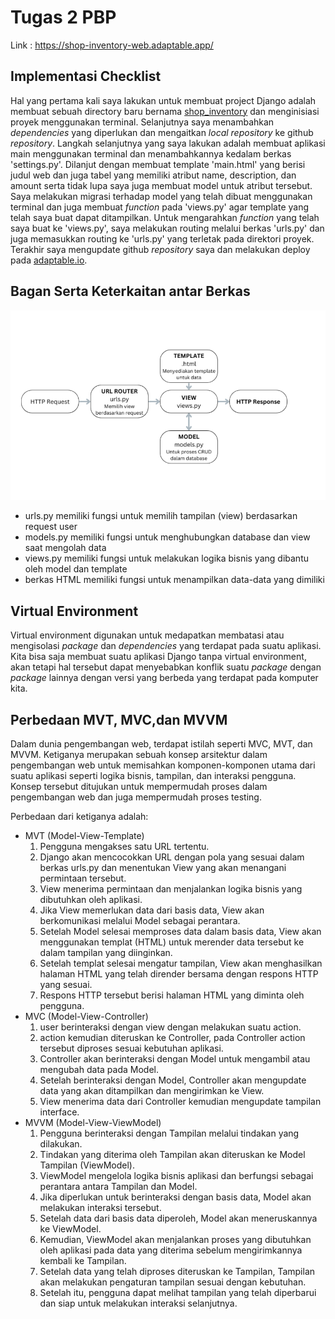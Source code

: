 # Tugas 2 PBP
Link : https://shop-inventory-web.adaptable.app/

## Implementasi Checklist
Hal yang pertama kali saya lakukan untuk membuat project Django adalah membuat sebuah directory baru bernama [shop_inventory](https://github.com/Itqonibras/shop-inventory) dan menginisiasi proyek menggunakan terminal. Selanjutnya saya menambahkan *dependencies* yang diperlukan dan mengaitkan *local repository* ke github *repository*. Langkah selanjutnya yang saya lakukan adalah membuat aplikasi main menggunakan terminal dan menambahkannya kedalam berkas 'settings.py'. Dilanjut dengan membuat template 'main.html' yang berisi judul web dan juga tabel yang memiliki atribut name, description, dan amount serta tidak lupa saya juga membuat model untuk atribut tersebut. Saya melakukan migrasi terhadap model yang telah dibuat menggunakan terminal dan juga membuat *function* pada 'views.py' agar template yang telah saya buat dapat ditampilkan. Untuk mengarahkan *function* yang telah saya buat ke 'views.py', saya melakukan routing melalui berkas 'urls.py' dan juga memasukkan routing ke 'urls.py' yang terletak pada direktori proyek. Terakhir saya mengupdate github *repository* saya dan melakukan deploy pada [adaptable.io](https://adaptable.io).

## Bagan Serta Keterkaitan antar Berkas
![bagan](images/bagan.png)
- urls.py memiliki fungsi untuk memilih tampilan (view) berdasarkan request user
- models.py memiliki fungsi untuk menghubungkan database dan view saat mengolah data
- views.py memiliki fungsi untuk melakukan logika bisnis yang dibantu oleh model dan template
- berkas HTML memiliki fungsi untuk menampilkan data-data yang dimiliki

## Virtual Environment
Virtual environment digunakan untuk medapatkan membatasi atau mengisolasi *package* dan *dependencies* yang terdapat pada suatu aplikasi. Kita bisa saja membuat suatu aplikasi Django tanpa virtual environment, akan tetapi hal tersebut dapat menyebabkan konflik suatu *package* dengan *package* lainnya dengan versi yang berbeda yang terdapat pada komputer kita.

## Perbedaan MVT, MVC,dan MVVM
Dalam dunia pengembangan web, terdapat istilah seperti MVC, MVT, dan MVVM. Ketiganya merupakan sebuah konsep arsitektur dalam pengembangan web untuk memisahkan komponen-komponen utama dari suatu aplikasi seperti logika bisnis, tampilan, dan interaksi pengguna. Konsep tersebut ditujukan untuk mempermudah proses dalam pengembangan web dan juga mempermudah proses testing.

Perbedaan dari ketiganya adalah:
- MVT (Model-View-Template)
    1. Pengguna mengakses satu URL tertentu.
    2. Django akan mencocokkan URL dengan pola yang sesuai dalam berkas urls.py dan menentukan View yang akan menangani permintaan tersebut.
    3. View menerima permintaan dan menjalankan logika bisnis yang dibutuhkan oleh aplikasi.
    4. Jika View memerlukan data dari basis data, View akan berkomunikasi melalui Model sebagai perantara.
    5. Setelah Model selesai memproses data dalam basis data, View akan menggunakan templat (HTML) untuk merender data tersebut ke dalam tampilan yang diinginkan.
    6. Setelah templat selesai mengatur tampilan, View akan menghasilkan halaman HTML yang telah dirender bersama dengan respons HTTP yang sesuai.
    7. Respons HTTP tersebut berisi halaman HTML yang diminta oleh pengguna.
- MVC (Model-View-Controller)
    1. user berinteraksi dengan view dengan melakukan suatu action.
    2. action kemudian diteruskan ke Controller, pada Controller action tersebut diproses sesuai kebutuhan aplikasi.
    3. Controller akan berinteraksi dengan Model untuk mengambil atau mengubah data pada Model.
    4. Setelah berinteraksi dengan Model, Controller akan  mengupdate data yang akan ditampilkan dan mengirimkan ke View.
    5. View menerima data dari Controller kemudian mengupdate tampilan interface.
- MVVM (Model-View-ViewModel)
    1. Pengguna berinteraksi dengan Tampilan melalui tindakan yang dilakukan.
    2. Tindakan yang diterima oleh Tampilan akan diteruskan ke Model Tampilan (ViewModel).
    3. ViewModel mengelola logika bisnis aplikasi dan berfungsi sebagai perantara antara Tampilan dan Model.
    4. Jika diperlukan untuk berinteraksi dengan basis data, Model akan melakukan interaksi tersebut.
    5. Setelah data dari basis data diperoleh, Model akan meneruskannya ke ViewModel.
    6. Kemudian, ViewModel akan menjalankan proses yang dibutuhkan oleh aplikasi pada data yang diterima sebelum mengirimkannya kembali ke Tampilan.
    7. Setelah data yang telah diproses diteruskan ke Tampilan, Tampilan akan melakukan pengaturan tampilan sesuai dengan kebutuhan.
    8. Setelah itu, pengguna dapat melihat tampilan yang telah diperbarui dan siap untuk melakukan interaksi selanjutnya.



